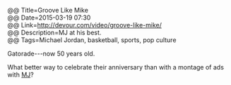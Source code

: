 @@ Title=Groove Like Mike   
@@ Date=2015-03-19 07:30  
@@ Link=http://devour.com/video/groove-like-mike/  
@@ Description=MJ at his best.  
@@ Tags=Michael Jordan, basketball, sports, pop culture  

Gatorade---now 50 years old.

What better way to celebrate their anniversary than with a montage of ads with [MJ][wikipedia]?

[wikipedia]: https://en.wikipedia.org/wiki/Michael_Jordan